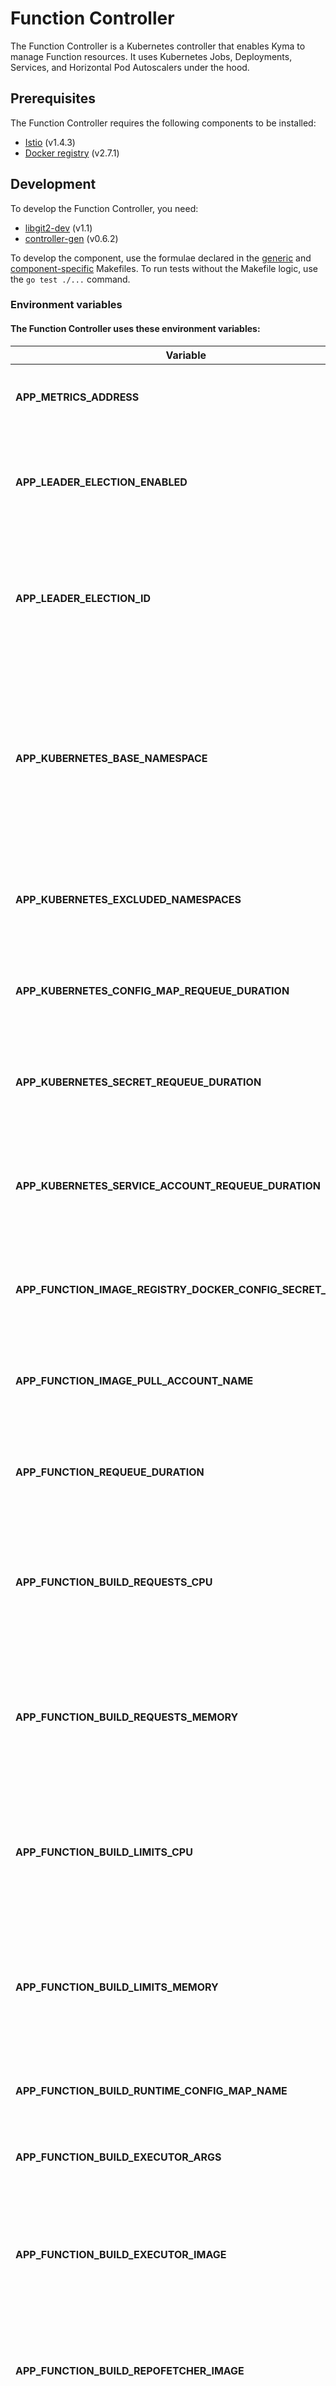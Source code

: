 # Function Controller

The Function Controller is a Kubernetes controller that enables Kyma to manage Function resources. It uses Kubernetes Jobs, Deployments, Services, and Horizontal Pod Autoscalers under the hood.

## Prerequisites

The Function Controller requires the following components to be installed:

- [Istio](https://github.com/istio/istio/releases) (v1.4.3)
- [Docker registry](https://github.com/docker/distribution) (v2.7.1)

## Development

To develop the Function Controller, you need:
- [libgit2-dev](https://libgit2.org/) (v1.1)
- [controller-gen](https://github.com/kubernetes-sigs/controller-tools/releases/tag/v0.6.2) (v0.6.2)

To develop the component, use the formulae declared in the [generic](/common/makefiles/generic-make-go.mk) and [component-specific](./Makefile) Makefiles. To run tests without the Makefile logic, use the `go test ./...` command.

### Environment variables

#### The Function Controller uses these environment variables:

| Variable                                                  | Description                                                                                                                                                                                                                                                                                                  | Default value                                                                                                                                            |
| --------------------------------------------------------- | ------------------------------------------------------------------------------------------------------------------------------------------------------------------------------------------------------------------------------------------------------------------------------------------------------------ | -------------------------------------------------------------------------------------------------------------------------------------------------------- |
| **APP_METRICS_ADDRESS**                                   | Address on which controller metrics are exposed                                                                                                                                                                                                                                                              | `:8080`                                                                                                                                                  |
| **APP_LEADER_ELECTION_ENABLED**                           | Field that enables one instance of the Function Controller to manage the traffic among all instances                                                                                                                                                                                                         | `false`                                                                                                                                                  |
| **APP_LEADER_ELECTION_ID**                                | Name of the Config Map that specifies the main instance of the Function Controller that manages the traffic among all instances                                                                                                                                                                               | `serverless-controller-leader-election-helper`                                                                                                           |
| **APP_KUBERNETES_BASE_NAMESPACE**                         | Name of the Namespace with the serverless configuration (such as runtime, Secret and service account for the Docker registry) propagated to other Namespaces                                                                                                                                                 | `kyma-system`                                                                                                                                            |
| **APP_KUBERNETES_EXCLUDED_NAMESPACES**                    | List of Namespaces to which serverless configuration is not propagated                                                                                                                                                                                                                                       | `istio-system,knative-eventing,kube-node-lease,kube-public,kube-system,kyma-installer,kyma-integration,kyma-system,natss,compass-system` |
| **APP_KUBERNETES_CONFIG_MAP_REQUEUE_DURATION**            | Period of time after which the Config Map Controller refreshes the status of a Config Map                                                                                                                                                                                                                      | `1m`                                                                                                                                                     |
| **APP_KUBERNETES_SECRET_REQUEUE_DURATION**                | Period of time after which the Secret Controller refreshes the status of a Secret                                                                                                                                                                                                                            | `1m`                                                                                                                                                     |
| **APP_KUBERNETES_SERVICE_ACCOUNT_REQUEUE_DURATION**       | Period of time after which the Service Account Controller refreshes the status of a Service Account                                                                                                                                                                                                            | `1m`                                                                                                                                                     |
| **APP_FUNCTION_IMAGE_REGISTRY_DOCKER_CONFIG_SECRET_NAME** | Name of the secret that contains hashed credentials to the Docker registry                                                                                                                                                                                                                                   | `serverless-image-pull-secret`                                                                                                                           |
| **APP_FUNCTION_IMAGE_PULL_ACCOUNT_NAME**                  | Name of the service account that contains credentials to the Docker registry                                                                                                                                                                                                                                 | `serverless`                                                                                                                                             |
| **APP_FUNCTION_REQUEUE_DURATION**                         | Period of time after which the Function Controller refreshes the status of a Function CR                                                                                                                                                                                                                     | `1m`                                                                                                                                                     |
| **APP_FUNCTION_BUILD_REQUESTS_CPU**                       | Minimum amount of CPU assigned to the Job to build a Function image. See [this](https://kubernetes.io/docs/concepts/configuration/manage-compute-resources-container/#meaning-of-cpu) document for available values.                                                                                         | `350m`                                                                                                                                                   |
| **APP_FUNCTION_BUILD_REQUESTS_MEMORY**                    | Minimum amount of memory assigned to the Job to build a Function image. See [this](https://kubernetes.io/docs/concepts/configuration/manage-compute-resources-container/#meaning-of-cpu) document for available values.                                                                                      | `750mi`                                                                                                                                                  |
| **APP_FUNCTION_BUILD_LIMITS_CPU**                         | Maximum amount of CPU assigned to the Job to build a Function image. See [this](https://kubernetes.io/docs/concepts/configuration/manage-compute-resources-container/#meaning-of-cpu) document for available values.                                                                                         | `1`                                                                                                                                                      |
| **APP_FUNCTION_BUILD_LIMITS_MEMORY**                      | Maximum amount of memory assigned to the Job to build a Function image. See [this](https://kubernetes.io/docs/concepts/configuration/manage-compute-resources-container/#meaning-of-cpu) document for available values.                                                                                      | `1Gi`                                                                                                                                                    |
| **APP_FUNCTION_BUILD_RUNTIME_CONFIG_MAP_NAME**            | Name of the Config Map that contains the runtime definition                                                                                                                                                                                                                                                   | `dockerfile-nodejs-12`                                                                                                                                   |
| **APP_FUNCTION_BUILD_EXECUTOR_ARGS**                      | List of arguments passed to the Kaniko executor                                                                                                                                                                                                                                                              | `--insecure,--skip-tls-verify,--skip-unused-stages,--log-format=text,--cache=true`                                                                       |
| **APP_FUNCTION_BUILD_EXECUTOR_IMAGE**                     | Full name of the Kaniko executor image used for building Function images and pushing them to the Docker registry                                                                                                                                                                                             | `gcr.io/kaniko-project/executor:v0.22.0`                                                                                                                 |
| **APP_FUNCTION_BUILD_REPOFETCHER_IMAGE**                  | Full name of the Repo-Fetcher init container used for cloning repository for the Kaniko executor                                                                                                                                                                                                             | `eu.gcr.io/kyma-project/function-build-init:305bee60`                                                                                                    |
| **APP_FUNCTION_BUILD_MAX_SIMULTANEOUS_JOBS**              | Maximum number of build jobs running simultaneously                                                                                                                                                                                                                                                            | `5`                                                                                                                                                      |
| **APP_FUNCTION_DOCKER_INTERNAL_SERVER_ADDRESS**           | Internal server address of the Docker registry                                                                                                                                                                                                                                                               | `serverless-docker-registry.kyma-system.svc.cluster.local:5000`                                                                                          |
| **APP_FUNCTION_DOCKER_REGISTRY_ADDRESS**                  | External address of the Docker registry                                                                                                                                                                                                                                                                      | `registry.kyma.local`                                                                                                                                    |
| **APP_FUNCTION_TARGET_CPU_UTILIZATION_PERCENTAGE**        | Average CPU usage of all the Pods in a given Deployment. It is represented as a percentage of the overall requested CPU. If the CPU consumption is higher or lower than this limit, Horizontal Pod Autoscaler (HPA) scales the Deployment and increases or decreases the number of Pod replicas accordingly. | `50`                                                                                                                                                     |

#### The Webhook uses these environment variables:

| Variable                                  | Description                                                                               | Default value        |
| ----------------------------------------- | ----------------------------------------------------------------------------------------- | -------------------- |
| **SYSTEM_NAMESPACE**                      | Namespace which contains the Service Account and the Secret                               | `kyma-system`        |
| **WEBHOOK_SERVICE_NAME**                  | Name of the Service Account which is used by the webhook server                           | `serverless-webhook` |
| **WEBHOOK_SECRET_NAME**                   | Name of the Secret which contains the certificate is used to register the webhook server  | `serverless-webhook` |
| **WEBHOOK_PORT**                          | Port on which the webhook server are exposed                                              | `8443`               |
| **WEBHOOK_VALIDATION_MIN_REQUEST_CPU**    | Minimum amount of requested the limits and requests CPU to pass through the validation    | `10m`                |
| **WEBHOOK_VALIDATION_MIN_REQUEST_MEMORY** | Minimum amount of requested the limits and requests memory to pass through the validation | `16Mi`               |
| **WEBHOOK_VALIDATION_MIN_REPLICAS_VALUE** | Minimum amount of replicas to pass through the validation                                 | `1`                  |
| **WEBHOOK_VALIDATION_RESERVED_ENVS**      | List of reserved envs                                                                     | `{}`                 |
| **WEBHOOK_DEFAULTING_REQUEST_CPU**        | Value of the request CPU which webhook should set if origin equals null                   | `50m`                |
| **WEBHOOK_DEFAULTING_REQUEST_MEMORY**     | Value of the request memory which webhook should set if origin equals null                | `64Mi`               |
| **WEBHOOK_DEFAULTING_LIMITS_CPU**         | Value of the limits CPU which webhook should set if origin equals null                    | `100m`               |
| **WEBHOOK_DEFAULTING_LIMITS_MEMORY**      | Value of the limits memory which webhook should set if origin equals null                 | `128Mi`              |
| **WEBHOOK_DEFAULTING_MINREPLICAS**        | Value of the minReplicas which webhook should set if origin equals null                   | `1`                  |
| **WEBHOOK_DEFAULTING_MAXREPLICAS**        | Value of the maxReplicas which webhook should set if origin equals null                   | `1`                  |
| **WEBHOOK_DEFAULTING_RUNTIME**            | Value of the runtime which webhook should set if origin equals null                       | `nodejs14`           |

## Troubleshooting


### Symptom

Function Controller tests keep failing with such an error message:
`error: Invalid libgit2 version; this git2go supports libgit2 between vA.B.C and vX.Y.Z`

### Cause

Function Controller tests are failing due to the wrong version of the libgit2 binary. The required version of the binary is 1.1.

### Remedy

Build and install the libgit2 binary required by the Function Controller on macOS. Follow these steps:

1. Navigate to the Function Controller's root directory and verify the version of git2go:

   ```bash
   $ cat go.mod | grep git2go
   ```
   You should get a result similar to this example:

   ```bash
   github.com/libgit2/git2go/v31 v31.4.14
   ```
2. Go to the [git2go page](https://github.com/libgit2/git2go#git2go) to check which version of libgit2 you must use. For example, for git2go v31, use libigit2 in version 1.1.
   
3. Clone the `libgit2` repository:

   ```bash
   git clone https://github.com/libgit2/libgit2.git
   ```
4. Check out the sources. In this example, the sources are for git2go v31:
   ```bash
   git checkout v1.1.0
   ```
5. Build and install the libgit2 binary:
   ```bash
   cmake -DCMAKE_OSX_ARCHITECTURES="x86_64" .
   make install
   ```
   